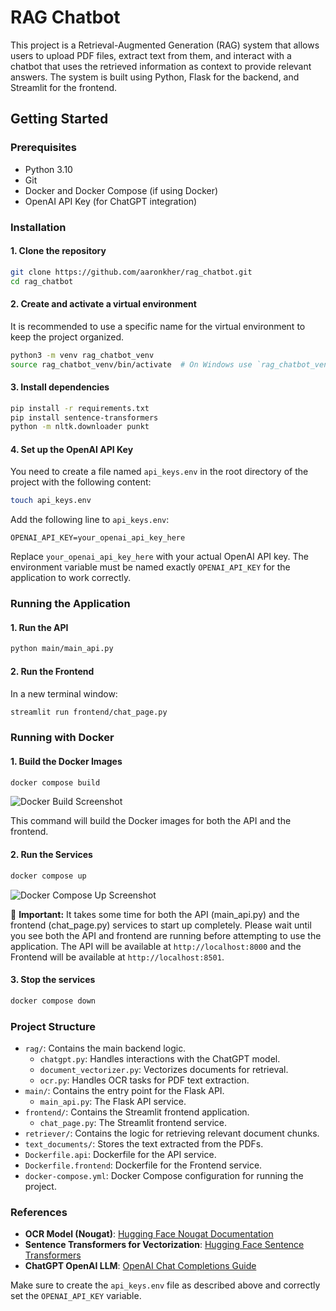 
# RAG Chatbot

This project is a Retrieval-Augmented Generation (RAG) system that allows users to upload PDF files, extract text from them, and interact with a chatbot that uses the retrieved information as context to provide relevant answers. The system is built using Python, Flask for the backend, and Streamlit for the frontend.

## Getting Started

### Prerequisites

- Python 3.10
- Git
- Docker and Docker Compose (if using Docker)
- OpenAI API Key (for ChatGPT integration)

### Installation

#### 1. Clone the repository

```bash
git clone https://github.com/aaronkher/rag_chatbot.git
cd rag_chatbot
```

#### 2. Create and activate a virtual environment

It is recommended to use a specific name for the virtual environment to keep the project organized.

```bash
python3 -m venv rag_chatbot_venv
source rag_chatbot_venv/bin/activate  # On Windows use `rag_chatbot_venv\Scripts\activate`
```

#### 3. Install dependencies

```bash
pip install -r requirements.txt
pip install sentence-transformers
python -m nltk.downloader punkt
```

#### 4. Set up the OpenAI API Key

You need to create a file named `api_keys.env` in the root directory of the project with the following content:

```bash
touch api_keys.env
```
Add the following line to `api_keys.env`:

```
OPENAI_API_KEY=your_openai_api_key_here
```

Replace `your_openai_api_key_here` with your actual OpenAI API key. The environment variable must be named exactly `OPENAI_API_KEY` for the application to work correctly.

### Running the Application

#### 1. Run the API

```bash
python main/main_api.py
```

#### 2. Run the Frontend

In a new terminal window:

```bash
streamlit run frontend/chat_page.py
```

### Running with Docker

#### 1. Build the Docker Images

```bash
docker compose build
```

![Docker Build Screenshot](docs/images/docker_compose_build.png)

This command will build the Docker images for both the API and the frontend.

#### 2. Run the Services

```bash
docker compose up
```

![Docker Compose Up Screenshot](docs/images/docker_compose_up.png)

🚨 **Important:** It takes some time for both the API (main_api.py) and the frontend (chat_page.py) services to start up completely. Please wait until you see both the API and frontend are running before attempting to use the application. The API will be available at `http://localhost:8000` and the Frontend will be available at `http://localhost:8501`.

#### 3. Stop the services

```bash
docker compose down
```

### Project Structure

- `rag/`: Contains the main backend logic.
  - `chatgpt.py`: Handles interactions with the ChatGPT model.
  - `document_vectorizer.py`: Vectorizes documents for retrieval.
  - `ocr.py`: Handles OCR tasks for PDF text extraction.
- `main/`: Contains the entry point for the Flask API.
  - `main_api.py`: The Flask API service.
- `frontend/`: Contains the Streamlit frontend application.
  - `chat_page.py`: The Streamlit frontend service.
- `retriever/`: Contains the logic for retrieving relevant document chunks.
- `text_documents/`: Stores the text extracted from the PDFs.
- `Dockerfile.api`: Dockerfile for the API service.
- `Dockerfile.frontend`: Dockerfile for the Frontend service.
- `docker-compose.yml`: Docker Compose configuration for running the project.

### References

- **OCR Model (Nougat)**: [Hugging Face Nougat Documentation](https://huggingface.co/docs/transformers/en/model_doc/nougat)
- **Sentence Transformers for Vectorization**: [Hugging Face Sentence Transformers](https://huggingface.co/sentence-transformers)
- **ChatGPT OpenAI LLM**: [OpenAI Chat Completions Guide](https://platform.openai.com/docs/guides/chat-completions)

Make sure to create the `api_keys.env` file as described above and correctly set the `OPENAI_API_KEY` variable.

